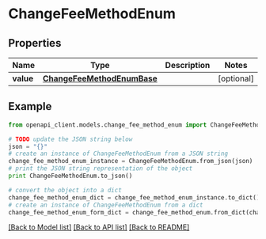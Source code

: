 # ChangeFeeMethodEnum


## Properties
Name | Type | Description | Notes
------------ | ------------- | ------------- | -------------
**value** | [**ChangeFeeMethodEnumBase**](ChangeFeeMethodEnumBase.md) |  | [optional] 

## Example

```python
from openapi_client.models.change_fee_method_enum import ChangeFeeMethodEnum

# TODO update the JSON string below
json = "{}"
# create an instance of ChangeFeeMethodEnum from a JSON string
change_fee_method_enum_instance = ChangeFeeMethodEnum.from_json(json)
# print the JSON string representation of the object
print ChangeFeeMethodEnum.to_json()

# convert the object into a dict
change_fee_method_enum_dict = change_fee_method_enum_instance.to_dict()
# create an instance of ChangeFeeMethodEnum from a dict
change_fee_method_enum_form_dict = change_fee_method_enum.from_dict(change_fee_method_enum_dict)
```
[[Back to Model list]](../README.md#documentation-for-models) [[Back to API list]](../README.md#documentation-for-api-endpoints) [[Back to README]](../README.md)


